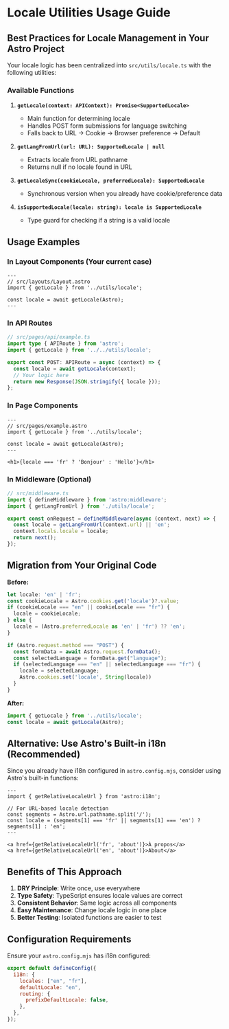 # Locale Utilities Usage Guide

## Best Practices for Locale Management in Your Astro Project

Your locale logic has been centralized into `src/utils/locale.ts` with the following utilities:

### Available Functions

1. **`getLocale(context: APIContext): Promise<SupportedLocale>`**
   - Main function for determining locale
   - Handles POST form submissions for language switching
   - Falls back to URL → Cookie → Browser preference → Default

2. **`getLangFromUrl(url: URL): SupportedLocale | null`**
   - Extracts locale from URL pathname
   - Returns null if no locale found in URL

3. **`getLocaleSync(cookieLocale, preferredLocale): SupportedLocale`**
   - Synchronous version when you already have cookie/preference data

4. **`isSupportedLocale(locale: string): locale is SupportedLocale`**
   - Type guard for checking if a string is a valid locale

## Usage Examples

### In Layout Components (Your current case)
```astro
---
// src/layouts/Layout.astro
import { getLocale } from '../utils/locale';

const locale = await getLocale(Astro);
---
```

### In API Routes
```ts
// src/pages/api/example.ts
import type { APIRoute } from 'astro';
import { getLocale } from '../../utils/locale';

export const POST: APIRoute = async (context) => {
  const locale = await getLocale(context);
  // Your logic here
  return new Response(JSON.stringify({ locale }));
};
```

### In Page Components
```astro
---
// src/pages/example.astro
import { getLocale } from '../utils/locale';

const locale = await getLocale(Astro);
---

<h1>{locale === 'fr' ? 'Bonjour' : 'Hello'}</h1>
```

### In Middleware (Optional)
```ts
// src/middleware.ts
import { defineMiddleware } from 'astro:middleware';
import { getLangFromUrl } from './utils/locale';

export const onRequest = defineMiddleware(async (context, next) => {
  const locale = getLangFromUrl(context.url) || 'en';
  context.locals.locale = locale;
  return next();
});
```

## Migration from Your Original Code

**Before:**
```ts
let locale: 'en' | 'fr';
const cookieLocale = Astro.cookies.get('locale')?.value;
if (cookieLocale === "en" || cookieLocale === "fr") {
  locale = cookieLocale;
} else {
  locale = (Astro.preferredLocale as 'en' | 'fr') ?? 'en';
}

if (Astro.request.method === "POST") {
  const formData = await Astro.request.formData();
  const selectedLanguage = formData.get("language");
  if (selectedLanguage === "en" || selectedLanguage === "fr") {
    locale = selectedLanguage;
    Astro.cookies.set('locale', String(locale))
  }
}
```

**After:**
```ts
import { getLocale } from '../utils/locale';
const locale = await getLocale(Astro);
```

## Alternative: Use Astro's Built-in i18n (Recommended)

Since you already have i18n configured in `astro.config.mjs`, consider using Astro's built-in functions:

```astro
---
import { getRelativeLocaleUrl } from 'astro:i18n';

// For URL-based locale detection
const segments = Astro.url.pathname.split('/');
const locale = (segments[1] === 'fr' || segments[1] === 'en') ? segments[1] : 'en';
---

<a href={getRelativeLocaleUrl('fr', 'about')}>À propos</a>
<a href={getRelativeLocaleUrl('en', 'about')}>About</a>
```

## Benefits of This Approach

1. **DRY Principle**: Write once, use everywhere
2. **Type Safety**: TypeScript ensures locale values are correct
3. **Consistent Behavior**: Same logic across all components
4. **Easy Maintenance**: Change locale logic in one place
5. **Better Testing**: Isolated functions are easier to test

## Configuration Requirements

Ensure your `astro.config.mjs` has i18n configured:

```js
export default defineConfig({
  i18n: {
    locales: ["en", "fr"],
    defaultLocale: "en",
    routing: {
      prefixDefaultLocale: false,
    },
  },
});
```